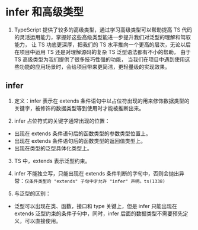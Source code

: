 # infer 和高级类型

1. TypeScript 提供了较多的高级类型，通过学习高级类型可以帮助提高 TS 代码的灵活运用能力，掌握好这些高级类型能进一步提升我们对泛型的理解和驾驭能力， 让 TS 功底更深厚，把我们的 TS 水平推向一个更高的层次，无论以后在项目中运用 TS 还是对理解源码的复杂 TS 泛型语法都有不小的帮助， 由于 TS 高级类型为我们提供了很多技巧性强的功能， 当我们在项目中遇到使用这些功能的应用场景时，会给项目带来更简洁，更轻量级的实现效果。

## infer

1. 定义：infer 表示在 extends 条件语句中以占位符出现的用来修饰数据类型的关键字，被修饰的数据类型等到使用时才能被推断出来。

2. infer 占位符式的关键字通常出现的位置：

- 出现在 extends 条件语句后的函数类型的参数类型位置上。
- 出现在 extends 条件语句后的函数类型的返回值类型上。
- 出现在类型的泛型具体化类型上。

3. TS 中，extends 表示泛型约束。

4. infer 不能独立写，只能出现在 extends 条件判断的字句中，否则会抛出异常：`仅条件类型的 "extends" 子句中才允许 "infer" 声明。ts(1338)`

5. 与泛型的区别：

- 泛型可以出现在类、函数，接口和 type 关键上，但是 infer 只能出现在 extends 泛型约束的条件子句中，同时，infer 后面的数据类型不需要预先定义，可以直接使用。

